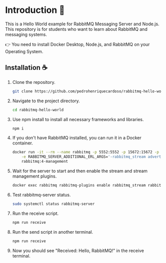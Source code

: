 # Introduction 📜

This is a Hello World example for RabbitMQ Messaging Server and Node.js. This repository is for students who want to learn about RabbitMQ and messaging systems.

👉 You need to install Docker Desktop, Node.js, and RabbitMQ on your Operating System.

## Installation ☕️

1. Clone the repository.

    ```sh
    git clone https://github.com/pedrohenriquecardoso/rabbitmq-hello-world.git
    ```
2. Navigate to the project directory.

    ```sh
    cd rabbitmq-hello-world
    ```
    
3. Use npm install to install all necessary frameworks and libraries.

    ```sh
    npm i
    ```

4. If you don't have RabbitMQ installed, you can run it in a Docker container.

    ```sh
    docker run -it --rm --name rabbitmq -p 5552:5552 -p 15672:15672 -p 5672:5672  \
        -e RABBITMQ_SERVER_ADDITIONAL_ERL_ARGS='-rabbitmq_stream advertised_host localhost' \
        rabbitmq:4-management
    ```

5. Wait for the server to start and then enable the stream and stream management plugins.

    ```sh
    docker exec rabbitmq rabbitmq-plugins enable rabbitmq_stream rabbitmq_stream_management 
    ```

6. Test rabbitmq-server status.

    ```sh
    sudo systemctl status rabbitmq-server
    ```

7. Run the receive script.

    ```sh
    npm run receive
    ```

8. Run the send script in another terminal.

    ```sh
    npm run receive
    ```

9. Now you should see "Received: Hello, RabbitMQ!" in the receive terminal. 